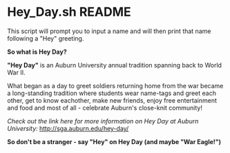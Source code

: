 # **Hey_Day.sh README**

This script will prompt you to input a name and will then print that name following a "Hey" greeting.


**So what is Hey Day?**


**"Hey Day"** is an Auburn University annual tradition spanning back to World War II. 

What began as a day to greet soldiers returning home from the war became a long-standing tradition
where students wear name-tags and greet each other, get to know eachother, make new friends, 
enjoy free entertainment and food and most of all - celebrate Auburn's close-knit community!

*Check out the link here for more information on Hey Day at Auburn University:* http://sga.auburn.edu/hey-day/

**So don't be a stranger - say "Hey" on Hey Day (and maybe "War Eagle!")**









